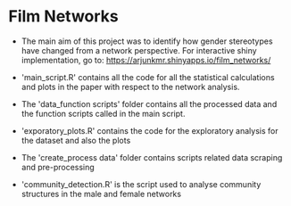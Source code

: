 # Film Networks

- The main aim of this project was to identify how gender stereotypes have changed from a network perspective. For interactive shiny implementation, go to: https://arjunkmr.shinyapps.io/film_networks/

- 'main_script.R' contains all the code for all the statistical calculations and plots in the paper with respect to the network analysis. 

- The 'data_function scripts' folder contains all the processed data and the function scripts called in the main script.

- 'exporatory_plots.R' contains the code for the exploratory analysis for the dataset and also the plots

- The 'create_process data' folder contains scripts related data scraping and pre-processing

- 'community_detection.R' is the script used to analyse community structures in the male and female networks



